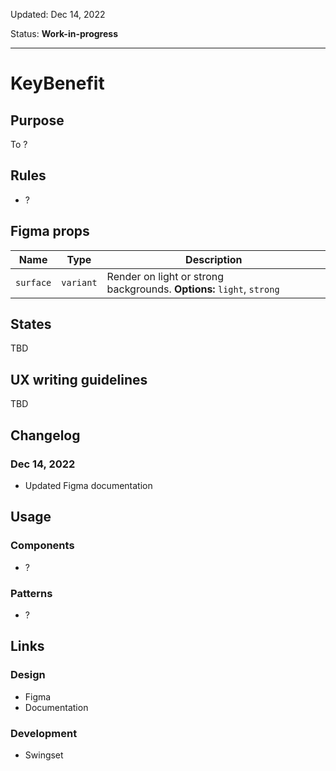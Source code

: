 Updated: Dec 14, 2022

Status: **Work-in-progress**


---

# KeyBenefit

## Purpose

To ?

## Rules

* ?

## Figma props

| Name | Type | Description |
|----|----|----|
| `surface` | `variant` | Render on light or strong backgrounds. **Options:** `light`, `strong` |

## States

TBD

## UX writing guidelines

TBD

## Changelog

### Dec 14, 2022

* Updated Figma documentation

## Usage

### Components

* ?

### Patterns

* ?

## Links

### Design

* Figma
* Documentation

### Development

* Swingset


